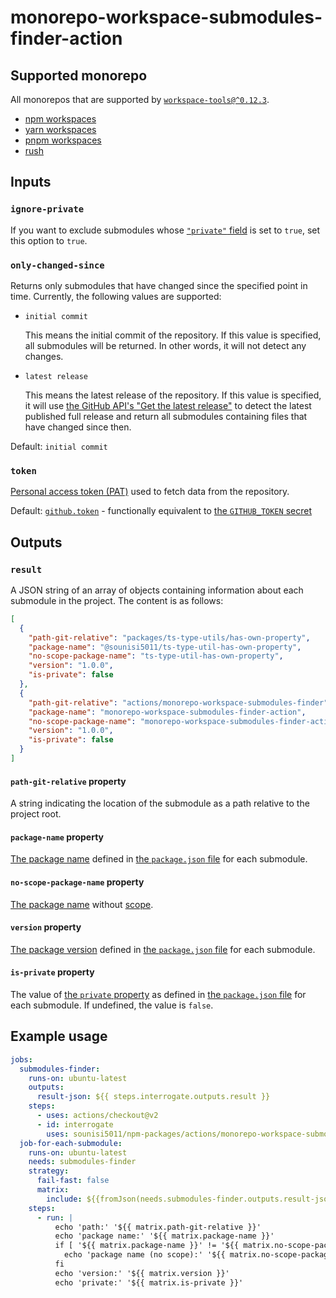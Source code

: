 # monorepo-workspace-submodules-finder-action

## Supported monorepo

All monorepos that are supported by [`workspace-tools@^0.12.3`](https://github.com/microsoft/workspace-tools).

* [npm workspaces](https://docs.npmjs.com/cli/v7/using-npm/workspaces)
* [yarn workspaces](https://classic.yarnpkg.com/en/docs/workspaces/)
* [pnpm workspaces](https://pnpm.js.org/workspaces/)
* [rush](https://rushjs.io/)

## Inputs

### `ignore-private`

If you want to exclude submodules whose [`"private"` field](https://docs.npmjs.com/cli/v6/configuring-npm/package-json#private) is set to `true`, set this option to `true`.

### `only-changed-since`

Returns only submodules that have changed since the specified point in time.
Currently, the following values are supported:

* `initial commit`

    This means the initial commit of the repository.
    If this value is specified, all submodules will be returned.
    In other words, it will not detect any changes.

* `latest release`

    This means the latest release of the repository.
    If this value is specified, it will use [the GitHub API's "Get the latest release"](https://docs.github.com/en/rest/reference/repos#get-the-latest-release) to detect the latest published full release and return all submodules containing files that have changed since then.

Default: `initial commit`

### `token`

[Personal access token (PAT)](https://docs.github.com/en/github/authenticating-to-github/keeping-your-account-and-data-secure/creating-a-personal-access-token) used to fetch data from the repository.

Default: [`github.token`](https://docs.github.com/en/actions/reference/context-and-expression-syntax-for-github-actions#github-context) - functionally equivalent to [the `GITHUB_TOKEN` secret](https://docs.github.com/en/actions/reference/authentication-in-a-workflow#about-the-github_token-secret)

## Outputs

### `result`

A JSON string of an array of objects containing information about each submodule in the project.
The content is as follows:

```json
[
  {
    "path-git-relative": "packages/ts-type-utils/has-own-property",
    "package-name": "@sounisi5011/ts-type-util-has-own-property",
    "no-scope-package-name": "ts-type-util-has-own-property",
    "version": "1.0.0",
    "is-private": false
  },
  {
    "path-git-relative": "actions/monorepo-workspace-submodules-finder",
    "package-name": "monorepo-workspace-submodules-finder-action",
    "no-scope-package-name": "monorepo-workspace-submodules-finder-action",
    "version": "1.0.0",
    "is-private": false
  }
]
```

#### `path-git-relative` property

A string indicating the location of the submodule as a path relative to the project root.

#### `package-name` property

[The package name] defined in [the `package.json` file] for each submodule.

[The package name]: https://docs.npmjs.com/cli/v6/configuring-npm/package-json#name
[the `package.json` file]: https://docs.npmjs.com/cli/v6/configuring-npm/package-json

#### `no-scope-package-name` property

[The package name] without [scope](https://docs.npmjs.com/cli/v6/using-npm/scope).

#### `version` property

[The package version](https://docs.npmjs.com/cli/v6/configuring-npm/package-json#version) defined in [the `package.json` file] for each submodule.

#### `is-private` property

The value of [the `private` property](https://docs.npmjs.com/cli/v6/configuring-npm/package-json#private) as defined in [the `package.json` file] for each submodule.
If undefined, the value is `false`.

## Example usage

```yaml
jobs:
  submodules-finder:
    runs-on: ubuntu-latest
    outputs:
      result-json: ${{ steps.interrogate.outputs.result }}
    steps:
      - uses: actions/checkout@v2
      - id: interrogate
        uses: sounisi5011/npm-packages/actions/monorepo-workspace-submodules-finder@monorepo-workspace-submodules-finder-action-v1
  job-for-each-submodule:
    runs-on: ubuntu-latest
    needs: submodules-finder
    strategy:
      fail-fast: false
      matrix:
        include: ${{fromJson(needs.submodules-finder.outputs.result-json)}}
    steps:
      - run: |
          echo 'path:' '${{ matrix.path-git-relative }}'
          echo 'package name:' '${{ matrix.package-name }}'
          if [ '${{ matrix.package-name }}' != '${{ matrix.no-scope-package-name }}' ]; then
            echo 'package name (no scope):' '${{ matrix.no-scope-package-name }}'
          fi
          echo 'version:' '${{ matrix.version }}'
          echo 'private:' '${{ matrix.is-private }}'
```
